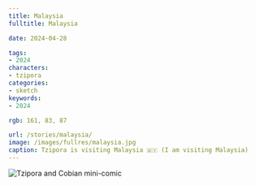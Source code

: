 ```yaml
---
title: Malaysia
fulltitle: Malaysia

date: 2024-04-28

tags:
- 2024
characters:
- tzipora
categories:
- sketch
keywords:
- 2024

rgb: 161, 83, 87

url: /stories/malaysia/
image: /images/fullres/malaysia.jpg
caption: Tzipora is visiting Malaysia 🇲🇾 (I am visiting Malaysia)
---
```

![Tzipora and Cobian mini-comic](/images/fullres/hat.jpg)